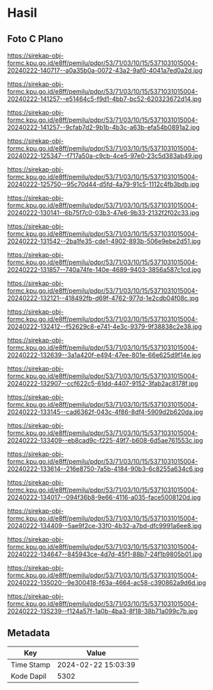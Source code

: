 # Hasil

## Foto C Plano

https://sirekap-obj-formc.kpu.go.id/e8ff/pemilu/pdpr/53/71/03/10/15/5371031015004-20240222-140717--a0a35b0a-0072-43a2-9af0-4041a7ed0a2d.jpg

https://sirekap-obj-formc.kpu.go.id/e8ff/pemilu/pdpr/53/71/03/10/15/5371031015004-20240222-141257--e51464c5-f9d1-4bb7-bc52-620323672d14.jpg

https://sirekap-obj-formc.kpu.go.id/e8ff/pemilu/pdpr/53/71/03/10/15/5371031015004-20240222-141257--9cfab7d2-9b1b-4b3c-a63b-efa54b0891a2.jpg

https://sirekap-obj-formc.kpu.go.id/e8ff/pemilu/pdpr/53/71/03/10/15/5371031015004-20240222-125347--f717a50a-c9cb-4ce5-97e0-23c5d383ab49.jpg

https://sirekap-obj-formc.kpu.go.id/e8ff/pemilu/pdpr/53/71/03/10/15/5371031015004-20240222-125750--95c70d44-d5fd-4a79-91c5-1112c4fb3bdb.jpg

https://sirekap-obj-formc.kpu.go.id/e8ff/pemilu/pdpr/53/71/03/10/15/5371031015004-20240222-130141--6b75f7c0-03b3-47e6-9b33-2132f2f02c33.jpg

https://sirekap-obj-formc.kpu.go.id/e8ff/pemilu/pdpr/53/71/03/10/15/5371031015004-20240222-131542--2ba1fe35-cde1-4902-893b-506e9ebe2d51.jpg

https://sirekap-obj-formc.kpu.go.id/e8ff/pemilu/pdpr/53/71/03/10/15/5371031015004-20240222-131857--740a74fe-140e-4689-9403-3856a587c1cd.jpg

https://sirekap-obj-formc.kpu.go.id/e8ff/pemilu/pdpr/53/71/03/10/15/5371031015004-20240222-132121--418492fb-d69f-4762-977d-1e2cdb04f08c.jpg

https://sirekap-obj-formc.kpu.go.id/e8ff/pemilu/pdpr/53/71/03/10/15/5371031015004-20240222-132412--f52629c8-e741-4e3c-9379-9f38838c2e38.jpg

https://sirekap-obj-formc.kpu.go.id/e8ff/pemilu/pdpr/53/71/03/10/15/5371031015004-20240222-132639--3a1a420f-e494-47ee-801e-66e625d9f14e.jpg

https://sirekap-obj-formc.kpu.go.id/e8ff/pemilu/pdpr/53/71/03/10/15/5371031015004-20240222-132907--ccf622c5-61dd-4407-9152-3fab2ac8178f.jpg

https://sirekap-obj-formc.kpu.go.id/e8ff/pemilu/pdpr/53/71/03/10/15/5371031015004-20240222-133145--cad6362f-043c-4f86-8df4-5909d2b620da.jpg

https://sirekap-obj-formc.kpu.go.id/e8ff/pemilu/pdpr/53/71/03/10/15/5371031015004-20240222-133409--eb8cad9c-f225-49f7-b608-6d5ae761553c.jpg

https://sirekap-obj-formc.kpu.go.id/e8ff/pemilu/pdpr/53/71/03/10/15/5371031015004-20240222-133614--216e8750-7a5b-4184-90b3-6c8255a634c6.jpg

https://sirekap-obj-formc.kpu.go.id/e8ff/pemilu/pdpr/53/71/03/10/15/5371031015004-20240222-134017--094f36b8-9e66-4116-a035-face5008120d.jpg

https://sirekap-obj-formc.kpu.go.id/e8ff/pemilu/pdpr/53/71/03/10/15/5371031015004-20240222-134409--5ae9f2ce-33f0-4b32-a7bd-dfc9991a6ee8.jpg

https://sirekap-obj-formc.kpu.go.id/e8ff/pemilu/pdpr/53/71/03/10/15/5371031015004-20240222-134647--845943ce-4d7d-45f1-88b7-24f1b9805b01.jpg

https://sirekap-obj-formc.kpu.go.id/e8ff/pemilu/pdpr/53/71/03/10/15/5371031015004-20240222-135020--9e300418-f63a-4664-ac58-c390862a9d6d.jpg

https://sirekap-obj-formc.kpu.go.id/e8ff/pemilu/pdpr/53/71/03/10/15/5371031015004-20240222-135239--f124a57f-1a0b-4ba3-8f18-38b71a099c7b.jpg


## Metadata

| Key        | Value               |
| ---------- | ------------------- |
| Time Stamp | 2024-02-22 15:03:39 |
| Kode Dapil | 5302                |



